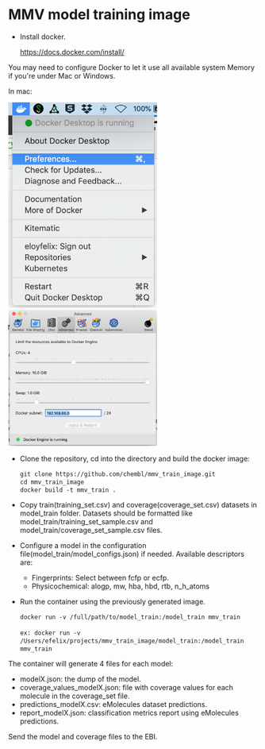 # MMV model training image


- Install docker.

  https://docs.docker.com/install/

You may need to configure Docker to let it use all available system Memory if you're under Mac or Windows.

In mac:

<a><img src="https://github.com/chembl/mmv_train_image/blob/master/images/mac1.png" width="300" ></a>
<a><img src="https://github.com/chembl/mmv_train_image/blob/master/images/mac2.png" width="300" ></a>


- Clone the repository, cd into the directory and build the docker image:

  ```
  git clone https://github.com/chembl/mmv_train_image.git
  cd mmv_train_image
  docker build -t mmv_train .
  ```

- Copy train(training_set.csv) and coverage(coverage_set.csv) datasets in model_train folder. Datasets should be formatted like model_train/training_set_sample.csv and model_train/coverage_set_sample.csv files.

- Configure a model in the configuration file(model_train/model_configs.json) if needed. Available descriptors are:

    - Fingerprints: Select between fcfp or ecfp.
    - Physicochemical: alogp, mw, hba, hbd, rtb, n_h_atoms

- Run the container using the previously generated image.

  ```
  docker run -v /full/path/to/model_train:/model_train mmv_train
  
  ex: docker run -v /Users/efelix/projects/mmv_train_image/model_train:/model_train mmv_train
  ```

The container will generate 4 files for each model:

- modelX.json: the dump of the model.
- coverage_values_modelX.json: file with coverage values for each molecule in the coverage_set file.
- predictions_modelX.csv: eMolecules dataset predictions.
- report_modelX.json: classification metrics report using eMolecules predictions.

Send the model and coverage files to the EBI.
